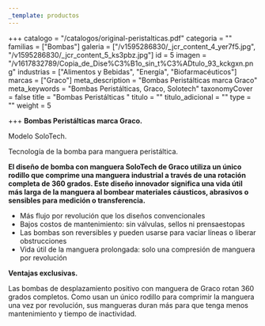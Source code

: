 ```yaml
---
_template: productos
---
```







+++
catalogo = "/catalogos/original-peristalticas.pdf"
categoria = ""
familias = ["Bombas"]
galeria = ["/v1595286830/_jcr_content_4_yer7f5.jpg", "/v1595286830/_jcr_content_5_ks3pbz.jpg"]
id = 5
imagen = "/v1617832789/Copia_de_Dise%C3%B1o_sin_t%C3%ADtulo_93_kckgxn.png"
industrias = ["Alimentos y Bebidas", "Energía", "Biofarmacéuticos"]
marcas = ["Graco"]
meta_description = "Bombas Peristálticas marca Graco"
meta_keywords = "Bombas Peristálticas, Graco, Solotech"
taxonomyCover = false
title = "Bombas Peristálticas "
titulo = ""
titulo_adicional = ""
type = ""
weight = 5

+++
**Bombas Peristálticas marca Graco.**

Modelo SoloTech.

Tecnología de la bomba para manguera peristáltica.

**El diseño de bomba con manguera SoloTech de Graco utiliza un único rodillo que comprime una manguera industrial a través de una rotación completa de 360 grados. Este diseño innovador significa una vida útil más larga de la manguera al bombear materiales cáusticos, abrasivos o sensibles para medición o transferencia.**

* Más flujo por revolución que los diseños convencionales
* Bajos costos de mantenimiento: sin válvulas, sellos ni prensaestopas
* Las bombas son reversibles y pueden usarse para vaciar líneas o liberar obstrucciones
* Vida útil de la manguera prolongada: solo una compresión de manguera por revolución

**Ventajas exclusivas.**

Las bombas de desplazamiento positivo con manguera de Graco rotan 360 grados completos. Como usan un único rodillo para comprimir la manguera una vez por revolución, sus mangueras duran más para que tenga menos mantenimiento y tiempo de inactividad.
